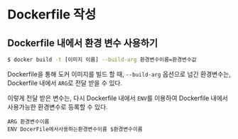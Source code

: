 # Dockerfile 작성

## Dockerfile 내에서 환경 변수 사용하기

```sh
$ docker build -t [이미지 이름] --build-arg 환경변수이름=환경변수값
```

Dockerfile을 통해 도커 이미지를 빌드 할 때, `--build-arg` 옵션으로 넘긴 환경변수는, Dockerfile 내에서 `ARG`로 전달 받을 수 있다.

이렇게 전달 받은 변수는, 다시 Dockerfile 내에서 `ENV`를 이용하여 Dockerfile 내에서 사용가능한 환경변수로 등록할 수 있다.

```
ARG 환경변수이름
ENV DocerFile에서사용하는환경변수이름 $환경변수이름
```


